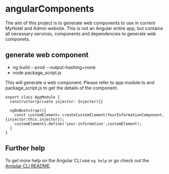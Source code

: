 # angularComponents

The aim of this project is to generate web components to use in current MyHotel and Admin website.
This is not an Angular entire app, but contains all necessary services, components and dependencies to generate web componets.

## generate web component

* ng build --prod --output-hashing=none
* node package_script.js


This will generate a web component.
Please refer to app.module.ts and package_script.js to get the details of the component.

```
export class AppModule { 
  constructor(private injector: Injector){}

  ngDoBootstrap(){
    const customElement= createCustomElement(YourInformationComponent,{injector:this.injector});
    customElements.define('your-information',customElement);
  }
}
```


## Further help

To get more help on the Angular CLI use `ng help` or go check out the [Angular CLI README](https://github.com/angular/angular-cli/blob/master/README.md).
